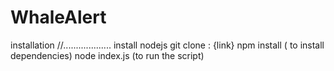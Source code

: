 # WhaleAlert
installation //...................
install nodejs
git clone : {link}
npm install ( to install dependencies)
node index.js (to run the script)
